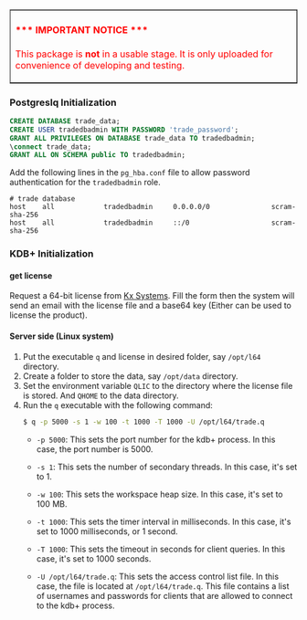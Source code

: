 <table border=1 cellpadding=10>
<tr>
<td style="color: red;">

#### \*\*\* IMPORTANT NOTICE \*\*\*

<p style="color: red">This package is <b>not</b> in a usable stage. It is only uploaded for convenience of developing and testing.</p>

</td></tr></table>



### Postgreslq Initialization

```sql
CREATE DATABASE trade_data;
CREATE USER tradedbadmin WITH PASSWORD 'trade_password';
GRANT ALL PRIVILEGES ON DATABASE trade_data TO tradedbadmin;
\connect trade_data;
GRANT ALL ON SCHEMA public TO tradedbadmin;
```

Add the following lines in the `pg_hba.conf` file to allow password authentication for the `tradedbadmin` role.

```
# trade database
host    all            tradedbadmin     0.0.0.0/0               scram-sha-256
host    all            tradedbadmin     ::/0                    scram-sha-256
```

### KDB+ Initialization

#### get license
Request a 64-bit license from [Kx Systems](https://kx.com/kdb-insights-personal-edition-license-download). Fill the form
then the system will send an email with the license file and a base64 key (Either can be used to license the product).

#### Server side (Linux system)
1. Put the executable `q` and license in desired folder, say `/opt/l64` directory.
2. Create a folder to store the data, say `/opt/data` directory.
3. Set the environment variable `QLIC` to the directory where the license file is stored. And `QHOME` to the data directory.
4. Run the `q` executable with the following command:
    ```bash
    $ q -p 5000 -s 1 -w 100 -t 1000 -T 1000 -U /opt/l64/trade.q
    ```
   - `-p 5000`: This sets the port number for the kdb+ process. In this case, the port number is 5000.

   - `-s 1`: This sets the number of secondary threads. In this case, it's set to 1.

   - `-w 100`: This sets the workspace heap size. In this case, it's set to 100 MB.

   - `-t 1000`: This sets the timer interval in milliseconds. In this case, it's set to 1000 milliseconds, or 1 second.

   - `-T 1000`: This sets the timeout in seconds for client queries. In this case, it's set to 1000 seconds.

   - `-U /opt/l64/trade.q`: This sets the access control list file. In this case, the file is located at `/opt/l64/trade.q`. This file contains a list of usernames and passwords for clients that are allowed to connect to the kdb+ process.
